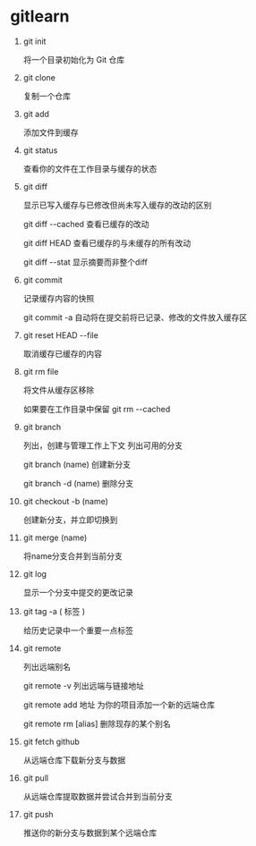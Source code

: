 # gitlearn

1. git init

    将一个目录初始化为 Git 仓库

2. git clone

    复制一个仓库

3. git add

    添加文件到缓存

4. git status

    查看你的文件在工作目录与缓存的状态

5. git diff

    显示已写入缓存与已修改但尚未写入缓存的改动的区别

   git diff --cached  查看已缓存的改动

   git diff HEAD  查看已缓存的与未缓存的所有改动

   git diff --stat 显示摘要而非整个diff

6. git commit

    记录缓存内容的快照

    git commit -a  自动将在提交前将已记录、修改的文件放入缓存区

7. git reset HEAD --file

    取消缓存已缓存的内容

8. git rm file

    将文件从缓存区移除

    如果要在工作目录中保留 git rm --cached

9. git branch

    列出，创建与管理工作上下文   列出可用的分支

    git branch (name)      创建新分支

    git branch -d (name)   删除分支


10. git checkout -b (name)

    创建新分支，并立即切换到

11. git merge (name)

    将name分支合并到当前分支

12. git log

    显示一个分支中提交的更改记录

13. git tag -a ( 标签 )

    给历史记录中一个重要一点标签

14. git remote

    列出远端别名

    git remote -v  列出远端与链接地址

    git remote add 地址    为你的项目添加一个新的远端仓库

    git remote rm [alias] 删除现存的某个别名

15. git fetch github

    从远端仓库下载新分支与数据

16. git pull

    从远端仓库提取数据并尝试合并到当前分支

17. git push

    推送你的新分支与数据到某个远端仓库
































